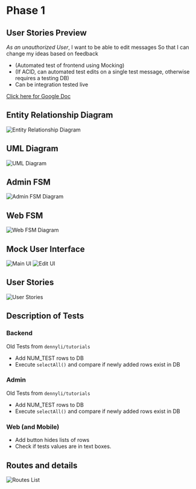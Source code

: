 # Phase 1

## User Stories Preview

_As an unauthorized User_, I want to be able to edit messages So that I can
change my ideas based on feedback

- (Automated test of frontend using Mocking)
- (If ACID, can automated test edits on a single test message, otherwise requires a testing DB)
- Can be integration tested live

[Click here for Google Doc](https://docs.google.com/document/d1tA9TysKklLKxRtsTPn_6faa6bT1jq_oNIiBSduttw50/edit)

## Entity Relationship Diagram

![Entity Relationship Diagram](img-assets/ERD.png)

## UML Diagram

![UML Diagram](img-assets/UML.png)

## Admin FSM

![Admin FSM Diagram](img-assets/AdminFSM.png)

## Web FSM

![Web FSM Diagram](img-assets/WebFSM.png)

## Mock User Interface

![Main UI](img-assets/MainUI.png)
![Edit UI](img-assets/EditUI.png)

## User Stories

![User Stories](img-assets/UserStories.png)

## Description of Tests

### Backend

Old Tests from `dennyli/tutorials`

- Add NUM_TEST rows to DB
- Execute `selectAll()` and compare if newly added rows exist in DB

### Admin

Old Tests from `dennyli/tutorials`

- Add NUM_TEST rows to DB
- Execute `selectAll()` and compare if newly added rows exist in DB

### Web (and Mobile)

- Add button hides lists of rows
- Check if tests values are in text boxes.

## Routes and details

![Routes List](img-assets/RouteList.png)
